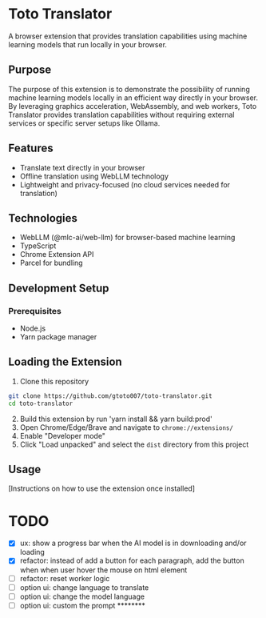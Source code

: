 # Toto Translator

A browser extension that provides translation capabilities using machine learning models that run locally in your browser.

## Purpose
The purpose of this extension is to demonstrate the possibility of running machine learning models locally in an efficient way directly in your browser.
By leveraging graphics acceleration, WebAssembly, and web workers, Toto Translator provides translation capabilities without requiring external services or specific server setups like Ollama.

## Features

- Translate text directly in your browser
- Offline translation using WebLLM technology
- Lightweight and privacy-focused (no cloud services needed for translation)

## Technologies

- WebLLM (@mlc-ai/web-llm) for browser-based machine learning
- TypeScript
- Chrome Extension API
- Parcel for bundling

## Development Setup

### Prerequisites

- Node.js
- Yarn package manager

## Loading the Extension
1. Clone this repository
```bash
git clone https://github.com/gtoto007/toto-translator.git
cd toto-translator
```
2. Build this extension by run 'yarn install && yarn build:prod'
3. Open Chrome/Edge/Brave and navigate to `chrome://extensions/`
4. Enable "Developer mode"
5. Click "Load unpacked" and select the `dist` directory from this project


## Usage

[Instructions on how to use the extension once installed]
# TODO

- [X] ux: show a progress bar when the AI model is in downloading and/or loading
- [X] refactor: instead of add a button for each paragraph, add the button when when user hover the mouse on html element
- [ ] refactor: reset worker logic
- [ ] option ui: change language to translate
- [ ] option ui: change the model language
- [ ] option ui: custom the prompt ********
